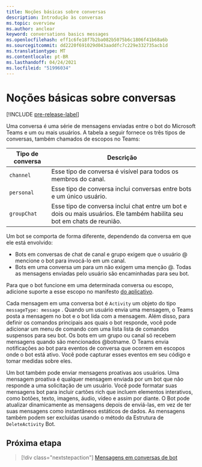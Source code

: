 ```yaml
---
title: Noções básicas sobre conversas
description: Introdução às conversas
ms.topic: overview
ms.author: anclear
keyword: conversations basics messages
ms.openlocfilehash: eff1c6fe18f7b2ba082b5075b6c1806f41b68a6b
ms.sourcegitcommit: dd2220f691029d043aaddfc7c229e332735acb1d
ms.translationtype: MT
ms.contentlocale: pt-BR
ms.lasthandoff: 04/24/2021
ms.locfileid: "51996034"
---
```

# <a name="conversation-basics"></a>Noções básicas sobre conversas

[!INCLUDE [pre-release-label](~/includes/v4-to-v3-pointer-bots.md)]

Uma conversa é uma série de mensagens enviadas entre o bot do Microsoft Teams e um ou mais usuários. A tabela a seguir fornece os três tipos de conversas, também chamados de escopos no Teams:

| Tipo de conversa | Descrição |
| ------- | ----------- |
| `channel` | Esse tipo de conversa é visível para todos os membros do canal. |
| `personal` | Esse tipo de conversa inclui conversas entre bots e um único usuário. |
| `groupChat` | Esse tipo de conversa inclui chat entre um bot e dois ou mais usuários. Ele também habilita seu bot em chats de reunião. |

Um bot se comporta de forma diferente, dependendo da conversa em que ele está envolvido:

* Bots em conversas de chat de canal e grupo exigem que o usuário @ mencione o bot para invocá-lo em um canal.
* Bots em uma conversa um para um não exigem uma menção @. Todas as mensagens enviadas pelo usuário são encaminhadas para seu bot.

Para que o bot funcione em uma determinada conversa ou escopo, adicione suporte a esse escopo no manifesto [do aplicativo](~/resources/schema/manifest-schema.md).

Cada mensagem em uma conversa bot é `Activity` um objeto do tipo `messageType: message` . Quando um usuário envia uma mensagem, o Teams posta a mensagem no bot e o bot lida com a mensagem. Além disso, para definir os comandos principais aos quais o bot responde, você pode adicionar um menu de comando com uma lista lista de comandos suspensos para seu bot. Os bots em um grupo ou canal só recebem mensagens quando são mencionados @botname. O Teams envia notificações ao bot para eventos de conversa que ocorrem em escopos onde o bot está ativo. Você pode capturar esses eventos em seu código e tomar medidas sobre eles. 

Um bot também pode enviar mensagens proativas aos usuários. Uma mensagem proativa é qualquer mensagem enviada por um bot que não responde a uma solicitação de um usuário. Você pode formatar suas mensagens bot para incluir cartões rich que incluem elementos interativos, como botões, texto, imagens, áudio, vídeo e assim por diante. O Bot pode atualizar dinamicamente as mensagens depois de enviá-las, em vez de ter suas mensagens como instantâneos estáticos de dados. As mensagens também podem ser excluídas usando o método da Estrutura de `DeleteActivity` Bot.

## <a name="next-step"></a>Próxima etapa

> [!div class="nextstepaction"]
> [Mensagens em conversas de bot](~/bots/how-to/conversations/conversation-messages.md)
